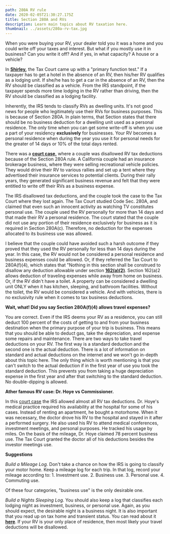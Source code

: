 ```yaml
---
path: 280A RV rule
date: 2020-02-05T21:30:27.175Z
title: Section 280A and RVs
description: Learn main topics about RV taxation here.
thumbnail: ../assets/280a-rv-tax.jpg
---
```

When you were buying your RV, your dealer told you it was a home and you could write off your taxes and interest. But what if you mostly use it in business? Can you write it off? And if yes, in what capacity? A house or a vehicle?

In **[Shirley](https://www.leagle.com/decision/200422888aftcm1401197),** the Tax Court came up with a "primary function test." If a taxpayer has to get a hotel in the absence of an RV, then his/her RV qualifies as a lodging unit. If she/he has to get a car in the absence of an RV, then the RV should be classified as a vehicle. From the IRS standpoint, if the taxpayer spends more time lodging in the RV rather than driving, then the RV should be classified as a lodging facility. 

Inherently, the IRS tends to classify RVs as dwelling units. It's not good news for people who legitimately use their RVs for business purposes. This is because of Section 280A. In plain terms, that Section states that there should be no business deduction for a dwelling unit used as a personal residence. The only time when you can get some write-off is when you use a part of your residency **exclusively** for businesses. Your RV becomes a personal residence when during the year you use it for personal needs for the greater of 14 days or 10% of the total days rented. 

There was a **[court case,](https://caselaw.findlaw.com/us-9th-circuit/1764989.html)** where a couple was disallowed RV tax deductions because of the Section 280A rule. A California couple had an insurance brokerage business, where they were selling recreational vehicle policies. They would drive their RV to various rallies and set up a tent where they advertised their insurance services to potential clients. During their rally years, they generated significant business revenue and felt that they were entitled to write off their RVs as a business expense.

The IRS disallowed tax deductions, and the couple took the case to the Tax Court where they lost again. The Tax Court studied Code Sec. 280A, and claimed that even such an innocent activity as watching TV constitutes personal use. The couple used the RV personally for more than 14 days and that made their RV a personal residence.  The court stated that the couple did not use any portion of their residence exclusively for business as it is required in Section 280A(c). Therefore, no deduction for the expenses allocated to its business use was allowed.

I believe that the couple could have avoided such a harsh outcome if they proved that they used the RV personally for less than 14 days during the year. In this case, the RV would not be considered a personal residence and business expenses could be allowed. Or, if they referred the Tax Court to 280A(f)(4), which states that "Nothing in this section shall be construed to disallow any deduction allowable under section **[162(a)(2)](https://www.law.cornell.edu/uscode/text/26/162)**. Section 162(a)2 allows deduction of traveling expenses while away from home on business. Or, if the RV didn't have a toilet. A property can be considered a dwelling unit ONLY when it has kitchen, sleeping, and bathroom facilities. Without the toilet, the RV would be considered a vehicle. And with vehicles, there is no exclusivity rule when it comes to tax business deductions. 

**Wait, what! Did you say Section 280A(f)(4) allows travel expenses?**

You are correct. Even if the IRS deems your RV as a residence, you can still deduct 100 percent of the costs of getting to and from your business destination when the primary purpose of your trip is business.  This means that you should be able to deduct gas, take the depreciation, and expense some repairs and maintenance. There are two ways to take travel deductions on your RV. The first way is a standard deduction and the second one is the actual deduction. There is a lot of information on standard and actual deductions on the internet and we won't go in-depth about this topic here. The only thing which is worth mentioning is that you can't switch to the actual deduction if in the first year of use you took the standard deduction. This prevents you from taking a huge depreciation expense in the first year and after that switching to the standard deduction. No double-dipping is allowed.

**Ather famous RV case: Dr. Hoye vs Commissioner.**

In this [court case](https://www.courtlistener.com/opinion/4816747/hoye-v-commissioner/) the IRS allowed almost all RV tax deductions. Dr. Hoye's medical practice required his availability at the hospital for some of his cases. Instead of renting an apartment, he bought a motorhome. When it was necessary, the doctor drove his RV to the hospital and stayed in it after a performed surgery. He also used his RV to attend medical conferences, investment meetings, and personal purposes. He tracked his usage by miles. On the basis of the mileage, Dr. Hoye claimed 78 percent business use. The Tax Court granted the doctor all of his deductions besides the investor meetings use. 

**Suggestions**

*Build a Mileage Log.* Don't take a chance on how the IRS is going to classify your motor home. Keep a mileage log for each trip. In that log, record your mileage according to: 1. Investment use. 2. Business use. 3. Personal use. 4. Commuting use.

Of these four categories, "business use" is the only desirable one. 

*Build a Nights Sleeping Log.* You should also keep a log that classifies each lodging night as investment, business, or personal use. Again, as you should expect, the desirable night is a business night. It is also important that you read up on tax home and transient status. You can read about it **[here](https://rvtaxgroup.com/blog/business-travel-expenses-for-rv-owners-and-digital-nomads/)**. If your RV is your only place of residence, then most likely your travel deductions will be disallowed.